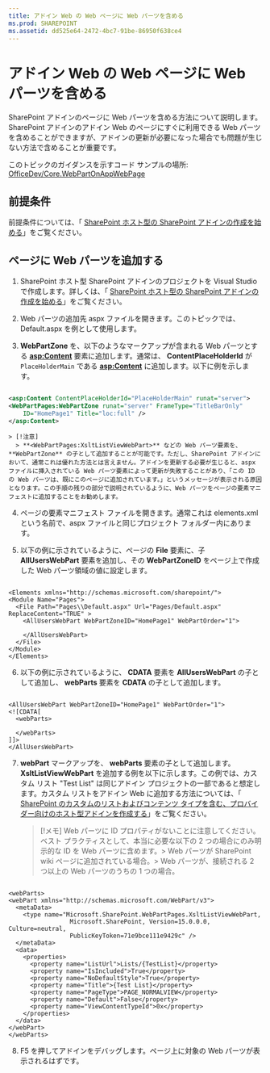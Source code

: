 ```yaml
---
title: アドイン Web の Web ページに Web パーツを含める
ms.prod: SHAREPOINT
ms.assetid: dd525e64-2472-4bc7-91be-86950f638ce4
---
```



# アドイン Web の Web ページに Web パーツを含める
SharePoint アドインのページに Web パーツを含める方法について説明します。
SharePoint アドインのアドイン Web のページにすぐに利用できる Web パーツを含めることができますが、アドインの更新が必要になった場合でも問題が生じない方法で含めることが重要です。
  
    
    

このトピックのガイダンスを示すコード サンプルの場所:  [OfficeDev/Core.WebPartOnAppWebPage](https://github.com/OfficeDev/PnP/tree/master/Samples/Core.WebPartOnAppWebPage)
## 前提条件

前提条件については、「 [SharePoint ホスト型の SharePoint アドインの作成を始める](get-started-creating-sharepoint-hosted-sharepoint-add-ins.md)」をご覧ください。
  
    
    

## ページに Web パーツを追加する


  
    
    

1. SharePoint ホスト型 SharePoint アドインのプロジェクトを Visual Studio で作成します。詳しくは、「 [SharePoint ホスト型の SharePoint アドインの作成を始める](get-started-creating-sharepoint-hosted-sharepoint-add-ins.md)」をご覧ください。
    
  
2. Web パーツの追加先 aspx ファイルを開きます。このトピックでは、Default.aspx を例として使用します。 
    
  
3. **WebPartZone** を、以下のようなマークアップが含まれる Web パーツとする **<asp:Content>** 要素に追加します。通常は、 **ContentPlaceHolderId** が `PlaceHolderMain` である **<asp:Content>** に追加します。以下に例を示します。
    
  ```XML
  
<asp:Content ContentPlaceHolderId="PlaceHolderMain" runat="server">
  <WebPartPages:WebPartZone runat="server" FrameType="TitleBarOnly" 
      ID="HomePage1" Title="loc:full" />
</asp:Content>

  ```


    > [!注意]
      > **<WebPartPages:XsltListViewWebPart>** などの Web パーツ要素を、 **WebPartZone** の子として追加することが可能です。ただし、SharePoint アドインにおいて、通常これは優れた方法とは言えません。アドインを更新する必要が生じると、aspx ファイルに挿入されている Web パーツ要素によって更新が失敗することがあり、「この ID の Web パーツは、既にこのページに追加されています。」というメッセージが表示される原因となります。この手順の残りの部分で説明されているように、Web パーツをページの要素マニフェストに追加することをお勧めします。
4. ページの要素マニフェスト ファイルを開きます。通常これは elements.xml という名前で、aspx ファイルと同じプロジェクト フォルダー内にあります。
    
  
5. 以下の例に示されているように、ページの **File** 要素に、子 **AllUsersWebPart** 要素を追加し、その **WebPartZoneID** をページ上で作成した Web パーツ領域の値に設定します。
    
  ```
  
<Elements xmlns="http://schemas.microsoft.com/sharepoint/">
  <Module Name="Pages">
    <File Path="Pages\\Default.aspx" Url="Pages/Default.aspx" ReplaceContent="TRUE" >
      <AllUsersWebPart WebPartZoneID="HomePage1" WebPartOrder="1">

      </AllUsersWebPart>
    </File>
  </Module>
</Elements>

  ```

6. 以下の例に示されているように、 **CDATA** 要素を **AllUsersWebPart** の子として追加し、 **webParts** 要素を **CDATA** の子として追加します。
    
  ```
  
<AllUsersWebPart WebPartZoneID="HomePage1" WebPartOrder="1">
  <![CDATA[
    <webParts>

    </webParts>
  ]]>
</AllUsersWebPart>
  ```

7. **webPart** マークアップを、 **webParts** 要素の子として追加します。 **XsltListViewWebPart** を追加する例を以下に示します。この例では、カスタム リスト "Test List" は同じアドイン プロジェクトの一部であると想定します。カスタム リストをアドイン Web に追加する方法については、「 [SharePoint のカスタムのリストおよびコンテンツ タイプを含む、プロバイダー向けのホスト型アドインを作成する](create-a-provider-hosted-add-in-that-includes-a-custom-sharepoint-list-and-conte.md)」をご覧ください。 
    
    > [!メモ]
      >  Web パーツに ID プロパティがないことに注意してください。ベスト プラクティスとして、本当に必要な以下の 2 つの場合にのみ明示的な ID を Web パーツに含めます。>  Web パーツが SharePoint wiki ページに追加されている場合。>  Web パーツが、接続される 2 つ以上の Web パーツのうちの 1 つの場合。

  ```
  
<webParts>
  <webPart xmlns="http://schemas.microsoft.com/WebPart/v3">
    <metaData>
      <type name="Microsoft.SharePoint.WebPartPages.XsltListViewWebPart, 
                   Microsoft.SharePoint, Version=15.0.0.0, Culture=neutral, 
                   PublicKeyToken=71e9bce111e9429c" />
    </metaData>
    <data>
      <properties>
        <property name="ListUrl">Lists/{TestList}</property>
        <property name="IsIncluded">True</property>
        <property name="NoDefaultStyle">True</property>
        <property name="Title">{Test List}</property>
        <property name="PageType">PAGE_NORMALVIEW</property>
        <property name="Default">False</property>
        <property name="ViewContentTypeId">0x</property>
      </properties>
    </data>
  </webPart>
</webParts>
  ```

8. F5 を押してアドインをデバッグします。ページ上に対象の Web パーツが表示されるはずです。
    
  

